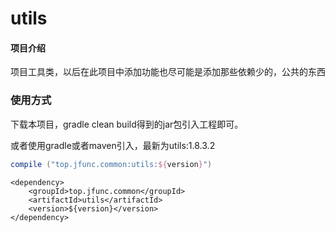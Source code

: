 # utils

#### 项目介绍
项目工具类，以后在此项目中添加功能也尽可能是添加那些依赖少的，公共的东西

### 使用方式
下载本项目，gradle clean build得到的jar包引入工程即可。

或者使用gradle或者maven引入，最新为utils:1.8.3.2

```gradle
compile ("top.jfunc.common:utils:${version}")
```
```maven
<dependency>
    <groupId>top.jfunc.common</groupId>
    <artifactId>utils</artifactId>
    <version>${version}</version>
</dependency>
```